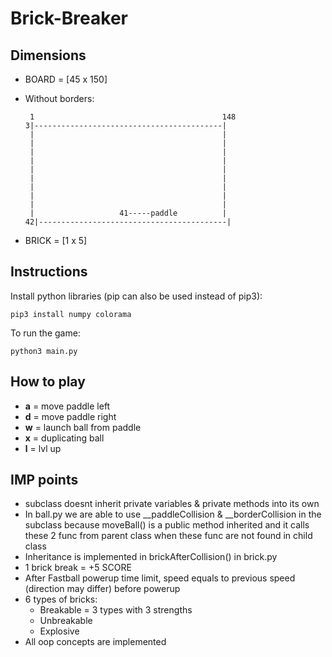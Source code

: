 # Brick-Breaker

##  Dimensions
- BOARD = [45 x 150]
- Without borders:  
    ```
     1                                          148
    3|------------------------------------------|
     |                                          |
     |                                          |
     |                                          |
     |                                          |
     |                                          |
     |                                          |
     |                                          |
     |                                          |
     |                                          |
     |                   41-----paddle          |
   42|------------------------------------------|
    ```

- BRICK = [1 x 5]
## Instructions
Install python libraries (pip can also be used instead of pip3):

    pip3 install numpy colorama
To run the game:

    python3 main.py

## How to play
- __a__ = move paddle left
- __d__ = move paddle right
- __w__ = launch ball from paddle
- __x__ = duplicating ball
- __l__ = lvl up

## IMP points

- subclass doesnt inherit private variables & private methods into its own
- In ball.py we are able to use __paddleCollision & __borderCollision in the subclass because moveBall() is a public method inherited and it calls these 2 func from parent class when these func are not found in child class
- Inheritance is implemented in brickAfterCollision() in brick.py
- 1 brick break = +5 SCORE
- After Fastball powerup time limit, speed equals to previous speed (direction may differ) before powerup
- 6 types of bricks:
    - Breakable = 3 types with 3 strengths
    - Unbreakable
    - Explosive
- All oop concepts are implemented
